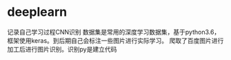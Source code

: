# deeplearn
记录自己学习过程CNN识别
数据集是常用的深度学习数据集，基于python3.6，框架使用keras。到后期自己会标注一些图片进行实际学习。
爬取了百度图片进行加工后进行图片识别。识别py是建立代码
